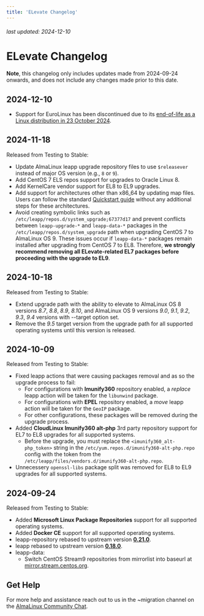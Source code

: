 ```yaml
---
title: 'ELevate Changelog'
---
```


###### last updated: 2024-12-10

# ELevate Changelog

**Note**, this changelog only includes updates made from 2024-09-24 onwards, and does not include any changes made prior to this date.

## 2024-12-10
* Support for EuroLinux has been discontinued due to its [end-of-life as a Linux distribution in 23 October 2024](https://docs.euro-linux.com/).

## 2024-11-18
Released from Testing to Stable:
* Update AlmaLinux leapp upgrade repository files to use `$releasever` instead of major OS version (e.g., `8` or `9`).
* Add CentOS 7 ELS repos support for upgrades to Oracle Linux 8.
* Add KernelCare vendor support for EL8 to EL9 upgrades.
* Add support for architectures other than x86_64 by updating map files. Users can follow the standard [Quickstart guide](/elevate/ELevate-quickstart-guide) without any additional steps for these architectures.
* Avoid creating symbolic links such as `/etc/leapp/repos.d/system_upgrade;67377d17` and prevent conflicts between `leapp-upgrade-*` and `leapp-data-*` packages in the `/etc/leapp/repos.d/system_upgrade` path when upgrading CentOS 7 to AlmaLinux OS 9. These issues occur if `leapp-data-*` packages remain installed after upgrading from CentOS 7 to EL8. Therefore, **we strongly recommend removing all ELevate-related EL7 packages before proceeding with the upgrade to EL9**.

## 2024-10-18
Released from Testing to Stable:
* Extend upgrade path with the ability to elevate to AlmaLinux OS 8 versions *8.7*, *8.8*, *8.9*, *8.10*, and AlmaLinux OS 9 versions *9.0*, *9.1*, *9.2*, *9.3*, *9.4* versions with --target option set.
* Remove the *9.5* target version from the upgrade path for all supported operating systems until this version is released.

## 2024-10-09
Released from Testing to Stable:
* Fixed leapp actions that were causing packages removal and as so the upgrade process to fail: 
  * For configurations with **Imunify360** repository enabled, a *replace* leapp action will be taken for the `libunwind` package. 
  * For configurations with **EPEL** repository enabled, a *move* leapp action will be taken for the `GeoIP` package.
  * For other configurations, these packages will be removed during the upgrade process.
* Added **CloudLinux Imunify360 alt-php** 3rd party repository support for EL7 to EL8 upgrades for all supported systems.
  * Before the upgrade, you must replace the `<imunify360_alt-php_token>` string in the `/etc/yum.repos.d/imunify360-alt-php.repo` config with the token from the `/etc/leapp/files/vendors.d/imunify360-alt-php.repo`. 
* Unnecessery `openssl-libs` package split was removed for EL8 to EL9 upgrades for all supported systems.

## 2024-09-24
Released from Testing to Stable:
* Added **Microsoft Linux Package Repositories** support for all supported operating systems.
* Added **Docker CE** support for all supported operating systems.
* leapp-repository rebased to upstream version [**0.21.0**](https://github.com/oamg/leapp-repository/releases/tag/v0.21.0).
* leapp rebased to upstream version [**0.18.0**](https://github.com/oamg/leapp/releases/tag/v0.18.0).
* leapp-data:
  * Switch CentOS Stream9 repositories from mirrorlist into baseurl at [mirror.stream.centos.org](https://mirror.stream.centos.org/).

## Get Help

For more help and assistance reach out to us in the ~migration channel on the [AlmaLinux Community Chat](https://chat.almalinux.org/almalinux/channels/migration).
